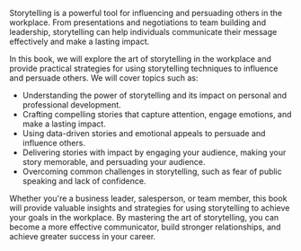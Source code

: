 
Storytelling is a powerful tool for influencing and persuading others in the workplace. From presentations and negotiations to team building and leadership, storytelling can help individuals communicate their message effectively and make a lasting impact.

In this book, we will explore the art of storytelling in the workplace and provide practical strategies for using storytelling techniques to influence and persuade others. We will cover topics such as:

* Understanding the power of storytelling and its impact on personal and professional development.
* Crafting compelling stories that capture attention, engage emotions, and make a lasting impact.
* Using data-driven stories and emotional appeals to persuade and influence others.
* Delivering stories with impact by engaging your audience, making your story memorable, and persuading your audience.
* Overcoming common challenges in storytelling, such as fear of public speaking and lack of confidence.

Whether you're a business leader, salesperson, or team member, this book will provide valuable insights and strategies for using storytelling to achieve your goals in the workplace. By mastering the art of storytelling, you can become a more effective communicator, build stronger relationships, and achieve greater success in your career.
